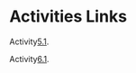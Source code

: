 # Activities Links

Activity[5.1](https://github.com/Shailendra-Java/Basics-of-java/blob/master/Input%20Files.zip).

Activity[6.1](https://github.com/Shailendra-Java/Basics-of-java/blob/master/Activity%206.1.zip).
